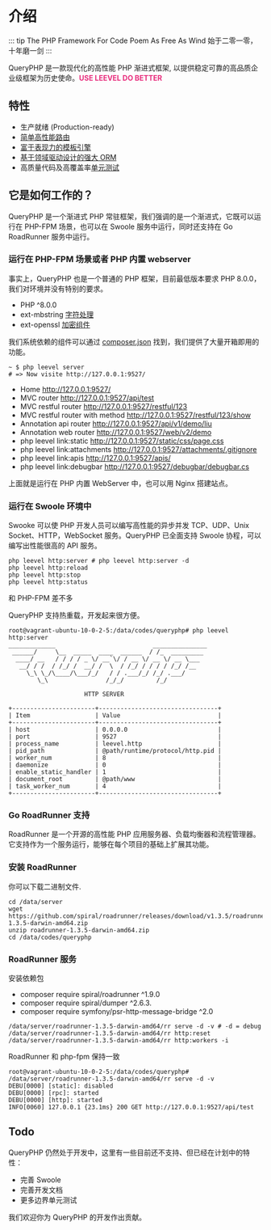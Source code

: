 # 介绍

::: tip The PHP Framework For Code Poem As Free As Wind
始于二零一零，十年磨一剑
:::

QueryPHP 是一款现代化的高性能 PHP 渐进式框架, 以提供稳定可靠的高品质企业级框架为历史使命。**<span style="color:#e82e7d;">USE LEEVEL DO BETTER</span>**

## 特性

- 生产就绪 (Production-ready)
- [简单高性能路由](https://www.queryphp.com/docs/router/)
- [富于表现力的模板引擎](https://www.queryphp.com/docs/template/)
- [基于领域驱动设计的强大 ORM](https://www.queryphp.com/docs/database/)
- 高质量代码及高覆盖率[单元测试](https://github.com/hunzhiwange/framework/tree/master/tests)

## 它是如何工作的？

QueryPHP 是一个渐进式 PHP 常驻框架，我们强调的是一个渐进式，它既可以运行在 PHP-FPM 场景，也可以在 Swoole 服务中运行，同时还支持在 Go RoadRunner 服务中运行。

### 运行在 PHP-FPM 场景或者 PHP 内置 webserver

事实上，QueryPHP 也是一个普通的 PHP 框架，目前最低版本要求 PHP 8.0.0，我们对环境并没有特别的要求。

 * PHP ^8.0.0
 * ext-mbstring [字符处理](https://github.com/hunzhiwange/framework/blob/master/src/Leevel/Support/Str.php)
 * ext-openssl [加密组件](https://github.com/hunzhiwange/framework/blob/master/src/Leevel/Encryption/Encryption.php)

我们系统依赖的组件可以通过 [composer.json](https://github.com/hunzhiwange/queryphp/blob/master/composer.json) 找到，我们提供了大量开箱即用的功能。

```
~ $ php leevel server
# => Now visite http://127.0.0.1:9527/
```

- Home http://127.0.0.1:9527/
- MVC router http://127.0.0.1:9527/api/test
- MVC restful router http://127.0.0.1:9527/restful/123
- MVC restful router with method http://127.0.0.1:9527/restful/123/show
- Annotation api router http://127.0.0.1:9527/api/v1/demo/liu
- Annotation web router http://127.0.0.1:9527/web/v2/demo
- php leevel link:static http://127.0.0.1:9527/static/css/page.css
- php leevel link:attachments http://127.0.0.1:9527/attachments/.gitignore
- php leevel link:apis http://127.0.0.1:9527/apis/
- php leevel link:debugbar http://127.0.0.1:9527/debugbar/debugbar.cs

上面就是运行在 PHP 内置 WebServer 中，也可以用 Nginx 搭建站点。

### 运行在 Swoole 环境中

Swooke 可以使 PHP 开发人员可以编写高性能的异步并发 TCP、UDP、Unix Socket、HTTP，WebSocket 服务。QueryPHP 已全面支持 Swoole 协程，可以编写出性能很高的 API 服务。

```
php leevel http:server # php leevel http:server -d
php leevel http:reload
php leevel http:stop
php leevel http:status
```

和 PHP-FPM 差不多

QueryPHP 支持热重载，开发起来很方便。

```
root@vagrant-ubuntu-10-0-2-5:/data/codes/queryphp# php leevel http:server
_____________                           _______________
 ______/     \__  _____  ____  ______  / /_  _________
  ____/ __   / / / / _ \/ __`\/ / __ \/ __ \/ __ \___
   __/ / /  / /_/ /  __/ /  \  / /_/ / / / / /_/ /__
     \_\ \_/\____/\___/_/   / / .___/_/ /_/ .___/
        \_\                /_/_/         /_/

                     HTTP SERVER

+-----------------------+---------------------------------+
| Item                  | Value                           |
+-----------------------+---------------------------------+
| host                  | 0.0.0.0                         |
| port                  | 9527                            |
| process_name          | leevel.http                     |
| pid_path              | @path/runtime/protocol/http.pid |
| worker_num            | 8                               |
| daemonize             | 0                               |
| enable_static_handler | 1                               |
| document_root         | @path/www                       |
| task_worker_num       | 4                               |
+-----------------------+---------------------------------+
```

### Go RoadRunner 支持

RoadRunner 是一个开源的高性能 PHP 应用服务器、负载均衡器和流程管理器。它支持作为一个服务运行，能够在每个项目的基础上扩展其功能。

### 安装 RoadRunner

你可以下载二进制文件.

```
cd /data/server
wget https://github.com/spiral/roadrunner/releases/download/v1.3.5/roadrunner-1.3.5-darwin-amd64.zip
unzip roadrunner-1.3.5-darwin-amd64.zip
cd /data/codes/queryphp
```

### RoadRunner 服务

安装依赖包

- composer require spiral/roadrunner ^1.9.0              
- composer require spiral/dumper ^2.6.3.                 
- composer require symfony/psr-http-message-bridge ^2.0  

```
/data/server/roadrunner-1.3.5-darwin-amd64/rr serve -d -v # -d = debug
/data/server/roadrunner-1.3.5-darwin-amd64/rr http:reset
/data/server/roadrunner-1.3.5-darwin-amd64/rr http:workers -i
```

RoadRunner 和 php-fpm 保持一致

```
root@vagrant-ubuntu-10-0-2-5:/data/codes/queryphp# /data/server/roadrunner-1.3.5-darwin-amd64/rr serve -d -v
DEBU[0000] [static]: disabled
DEBU[0000] [rpc]: started
DEBU[0000] [http]: started
INFO[0060] 127.0.0.1 {23.1ms} 200 GET http://127.0.0.1:9527/api/test
```

## Todo

QueryPHP 仍然处于开发中，这里有一些目前还不支持、但已经在计划中的特性：

- 完善 Swoole
- 完善开发文档
- 更多边界单元测试

我们欢迎你为 QueryPHP 的开发作出贡献。

